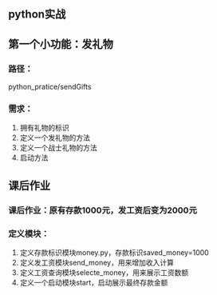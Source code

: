 ## python实战

## 第一个小功能：发礼物

### 路径：

python_pratice/sendGifts

### 需求：

1. 拥有礼物的标识
2. 定义一个发礼物的方法
3. 定义一个战士礼物的方法
4. 启动方法

## 课后作业

### 课后作业：原有存款1000元，发工资后变为2000元

### 定义模块：

1. 定义存款标识模块money.py，存款标识saved_money=1000
2. 定义发工资模块send_money，用来增加收入计算
3. 定义工资查询模块selecte_money，用来展示工资数额
4. 定义一个启动模块start，启动展示最终存款金额